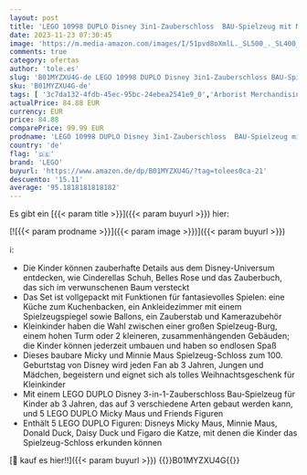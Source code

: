 ```yaml
---
layout: post
title: 'LEGO 10998 DUPLO Disney 3in1-Zauberschloss  BAU-Spielzeug mit Micky Maus  Minnie  Donald Duck und Daisy-Figuren  Geschenk zu Weihnachten für Kinder  Mädchen und Jungs ab 3 Jahren  Disney 100 Set'
date: 2023-11-23 07:30:45
image: 'https://m.media-amazon.com/images/I/51pvd8oXmlL._SL500_._SL400_.jpg'
comments: true
category: ofertas
author: 'tole.es'
slug: 'B01MYZXU4G-de LEGO 10998 DUPLO Disney 3in1-Zauberschloss BAU-Spielzeug...'
sku: 'B01MYZXU4G-de'
tags: [ '3c7da132-4fdb-45ec-95bc-24ebea2541e9_0','Arborist Merchandising Root','Bauspielzeug & Konstruktionsspielzeug','Bauspielzeugsets','Custom Stores','LEGO','Lego Duplo','Self Service','Spielzeug','lego','🇩🇪', ]
actualPrice: 84.88 EUR
currency: EUR
price: 84.88
comparePrice: 99.99 EUR
prodname: 'LEGO 10998 DUPLO Disney 3in1-Zauberschloss  BAU-Spielzeug mit Micky Maus  Minnie  Donald Duck und Daisy-Figuren  Geschenk zu Weihnachten für Kinder  Mädchen und Jungs ab 3 Jahren  Disney 100 Set'
country: 'de'
flag: '🇩🇪'
brand: 'LEGO'
buyurl: 'https://www.amazon.de/dp/B01MYZXU4G/?tag=tolees0ca-21'
descuento: '15.11'
average: '95.1818181818182'
---
```


Es gibt ein [{{< param title >}}]({{< param buyurl >}}) hier:

[![{{< param prodname >}}]({{< param image >}})]({{< param buyurl >}})

ℹ️:

- Die Kinder können zauberhafte Details aus dem Disney-Universum entdecken, wie Cinderellas Schuh, Belles Rose und das Zauberbuch, das sich im verwunschenen Baum versteckt
- Das Set ist vollgepackt mit Funktionen für fantasievolles Spielen: eine Küche zum Kuchenbacken, ein Ankleidezimmer mit einem Spielzeugspiegel sowie Ballons, ein Zauberstab und Kamerazubehör
- Kleinkinder haben die Wahl zwischen einer großen Spielzeug-Burg, einem hohen Turm oder 2 kleineren, zusammenhängenden Gebäuden; die Kinder können jederzeit umbauen und haben so endlosen Spaß
- Dieses baubare Micky und Minnie Maus Spielzeug-Schloss zum 100. Geburtstag von Disney wird jeden Fan ab 3 Jahren, Jungen und Mädchen, begeistern und eignet sich als tolles Weihnachtsgeschenk für Kleinkinder
- Mit einem LEGO DUPLO Disney 3-in-1-Zauberschloss Bau-Spielzeug für Kinder ab 3 Jahren, das auf 3 verschiedene Arten gebaut werden kann, und 5 LEGO DUPLO Micky Maus und Friends Figuren
- Enthält 5 LEGO DUPLO Figuren: Disneys Micky Maus, Minnie Maus, Donald Duck, Daisy Duck und Figaro die Katze, mit denen die Kinder das Spielzeug-Schloss erkunden können

[🛒 kauf es hier!!]({{< param buyurl >}})
{{<world>}}B01MYZXU4G{{</world>}}
